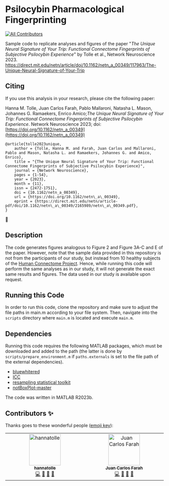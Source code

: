 # Psilocybin Pharmacological Fingerprinting
<!-- ALL-CONTRIBUTORS-BADGE:START - Do not remove or modify this section -->
[![All Contributors](https://img.shields.io/badge/all_contributors-2-orange.svg?style=flat-square)](#contributors-)
<!-- ALL-CONTRIBUTORS-BADGE:END -->

Sample code to replicate analyses and figures of the paper "*The Unique Neural Signature of Your Trip: Functional Connectome Fingerprints of Subjective Psilocybin Experience*" by Tolle et al., Network Neuroscience 2023. <https://direct.mit.edu/netn/article/doi/10.1162/netn_a_00349/117963/The-Unique-Neural-Signature-of-Your-Trip>

## Citing

If you use this analysis in your research, please cite the following paper:

Hanna M. Tolle, Juan Carlos Farah, Pablo Mallaroni, Natasha L. Mason, Johannes G. Ramaekers, Enrico Amico;_The Unique Neural Signature of Your Trip: Functional Connectome Fingerprints of Subjective Psilocybin Experience_. Network Neuroscience 2023; doi: [https://doi.org/10.1162/netn_a_00349](https://doi.org/10.1162/netn_a_00349)

```
@article{tolle2023unique,
    author = {Tolle, Hanna M. and Farah, Juan Carlos and Mallaroni, Pablo and Mason, Natasha L. and Ramaekers, Johannes G. and Amico, Enrico},
    title = "{The Unique Neural Signature of Your Trip: Functional Connectome Fingerprints of Subjective Psilocybin Experience}",
    journal = {Network Neuroscience},
    pages = {1-54},
    year = {2023},
    month = {11},
    issn = {2472-1751},
    doi = {10.1162/netn_a_00349},
    url = {https://doi.org/10.1162/netn\_a\_00349},
    eprint = {https://direct.mit.edu/netn/article-pdf/doi/10.1162/netn\_a\_00349/2165989/netn\_a\_00349.pdf},
}
```

🙏

## Description

The code generates figures analogous to Figure 2 and Figure 3A-C and E of the paper. However, note that the sample data provided in this repository is not from the participants of our study, but instead from 10 healthy subjects of the [Human Connectome Project](https://www.humanconnectomeproject.org). Hence, while running this code will perform the same analyses as in our study, it will not generate the exact same results and figures. The data used in our study is available upon request.

## Running this Code

In order to run this code, clone the repository and make sure to adjust the file paths in main.m according to your file system.
Then, navigate into the `scripts` directory where `main.m` is located and execute `main.m`.

## Dependencies

Running this code requires the following MATLAB packages, which must be downloaded and added to the path (the latter is done by `scripts/prepare_environment.m` if `paths.externals` is set to the file path of the external dependencies).
- [bluewhitered](https://de.mathworks.com/matlabcentral/fileexchange/4058-bluewhitered)
- [ICC](https://de.mathworks.com/matlabcentral/fileexchange/22099-intraclass-correlation-coefficient-icc)
- [resampling statistical toolkit](https://de.mathworks.com/matlabcentral/fileexchange/27960-resampling-statistical-toolkit)
- [notBoxPlot-master](https://de.mathworks.com/matlabcentral/fileexchange/26508-notboxplot)

The code was written in MATLAB R2023b.

## Contributors ✨

Thanks goes to these wonderful people ([emoji key](https://allcontributors.org/docs/en/emoji-key)):

<!-- ALL-CONTRIBUTORS-LIST:START - Do not remove or modify this section -->
<!-- prettier-ignore-start -->
<!-- markdownlint-disable -->
<table>
  <tbody>
    <tr>
      <td align="center" valign="top" width="14.28%"><a href="https://github.com/hannatolle"><img src="https://avatars.githubusercontent.com/u/88772546?v=4?s=100" width="100px;" alt="hannatolle"/><br /><sub><b>hannatolle</b></sub></a><br /><a href="https://github.com/eamico/Psilocybin_fingerprints/commits?author=hannatolle" title="Code">💻</a> <a href="https://github.com/eamico/Psilocybin_fingerprints/commits?author=hannatolle" title="Documentation">📖</a> <a href="#ideas-hannatolle" title="Ideas, Planning, & Feedback">🤔</a> <a href="#research-hannatolle" title="Research">🔬</a></td>
      <td align="center" valign="top" width="14.28%"><a href="https://juancarlosfarah.com"><img src="https://avatars.githubusercontent.com/u/1707188?v=4?s=100" width="100px;" alt="Juan Carlos Farah"/><br /><sub><b>Juan Carlos Farah</b></sub></a><br /><a href="https://github.com/eamico/Psilocybin_fingerprints/commits?author=juancarlosfarah" title="Code">💻</a> <a href="https://github.com/eamico/Psilocybin_fingerprints/commits?author=juancarlosfarah" title="Documentation">📖</a> <a href="#ideas-juancarlosfarah" title="Ideas, Planning, & Feedback">🤔</a> <a href="#research-juancarlosfarah" title="Research">🔬</a></td>
    </tr>
  </tbody>
</table>

<!-- markdownlint-restore -->
<!-- prettier-ignore-end -->

<!-- ALL-CONTRIBUTORS-LIST:END -->

